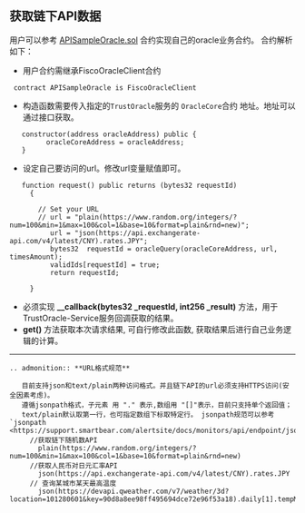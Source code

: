 
## 获取链下API数据
 用户可以参考 [APISampleOracle.sol](https://github.com/WeBankBlockchain/TrustOracle-Service/blob/dev/contracts/1.0/sol-0.6/oracle/FiscoOracleClient.sol) 合约实现自己的oracle业务合约。 合约解析如下：       
  - 用户合约需继承FiscoOracleClient合约
   ```
    contract APISampleOracle is FiscoOracleClient
   ``` 
  - 构造函数需要传入指定的`TrustOracle`服务的 `OracleCore`合约 地址。地址可以通过接口获取。  
   ```
      constructor(address oracleAddress) public {  
            oracleCoreAddress = oracleAddress;      
      }  
   ```       
  - 设定自己要访问的url。修改url变量赋值即可。  
  
   ```
      function request() public returns (bytes32 requestId)
        {
    
          // Set your URL
          // url = "plain(https://www.random.org/integers/?num=100&min=1&max=100&col=1&base=10&format=plain&rnd=new)";
             url = "json(https://api.exchangerate-api.com/v4/latest/CNY).rates.JPY";
             bytes32  requestId = oracleQuery(oracleCoreAddress, url, timesAmount);
             validIds[requestId] = true;
             return requestId;
              
        }
   ```
  - 必须实现 **__callback(bytes32 _requestId, int256 _result)** 方法，用于TrustOracle-Service服务回调获取的结果。  
  - **get()** 方法获取本次请求结果, 可自行修改此函数, 获取结果后进行自己业务逻辑的计算。  
  
----------
```eval_rst
.. admonition:: **URL格式规范**
    
   目前支持json和text/plain两种访问格式。并且链下API的url必须支持HTTPS访问(安全因素考虑)。  
   遵循jsonpath格式，子元素 用 "." 表示,数组用 "[]"表示，目前只支持单个返回值；     
   text/plain默认取第一行，也可指定数组下标取特定行。 jsonpath规范可以参考 `jsonpath <https://support.smartbear.com/alertsite/docs/monitors/api/endpoint/jsonpath.html>`_ 
     //获取链下随机数API
       plain(https://www.random.org/integers/?num=100&min=1&max=100&col=1&base=10&format=plain&rnd=new)
     //获取人民币对日元汇率API 
       json(https://api.exchangerate-api.com/v4/latest/CNY).rates.JPY  
     // 查询某城市某天最高温度  
       json(https://devapi.qweather.com/v7/weather/3d?location=101280601&key=90d8a8ee98ff495694dce72e96f53a18).daily[1].tempMax
  
``` 
  
  
